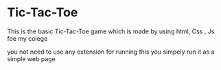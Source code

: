 # Tic-Tac-Toe
This is the basic Tic-Tac-Toe game which is made by using html, Css , Js  foe my colege 

you not need to use any extension for running this you simpely run it as a simple web page
